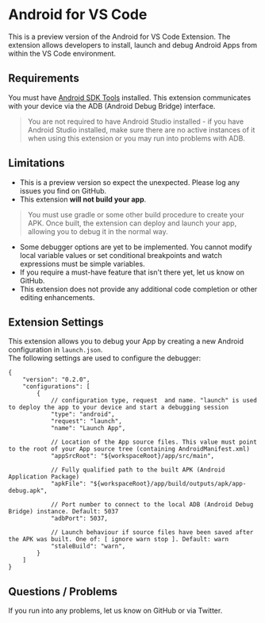 # Android for VS Code

This is a preview version of the Android for VS Code Extension. The extension allows developers to install, launch and debug Android Apps from
within the VS Code environment.

## Requirements

You must have [Android SDK Tools](https://developer.android.com/studio/releases/sdk-tools.html) installed. This extension communicates with your device via the ADB (Android Debug Bridge) interface.  
> You are not required to have Android Studio installed - if you have Android Studio installed, make sure there are no active instances of it when using this 
extension or you may run into problems with ADB.

## Limitations

* This is a preview version so expect the unexpected. Please log any issues you find on GitHub.  
* This extension **will not build your app**. 
> You must use gradle or some other build procedure to create your APK. Once built, the extension can deploy and launch your app, allowing 
you to debug it in the normal way.  
* Some debugger options are yet to be implemented. You cannot modify local variable values or set conditional breakpoints and watch expressions must be simple variables.
* If you require a must-have feature that isn't there yet, let us know on GitHub.  
* This extension does not provide any additional code completion or other editing enhancements.

## Extension Settings

This extension allows you to debug your App by creating a new Android configuration in `launch.json`.  
The following settings are used to configure the debugger:

    {
        "version": "0.2.0",
        "configurations": [
            {
                // configuration type, request  and name. "launch" is used to deploy the app to your device and start a debugging session
                "type": "android",
                "request": "launch",
                "name": "Launch App",

                // Location of the App source files. This value must point to the root of your App source tree (containing AndroidManifest.xml)
                "appSrcRoot": "${workspaceRoot}/app/src/main",

                // Fully qualified path to the built APK (Android Application Package)
                "apkFile": "${workspaceRoot}/app/build/outputs/apk/app-debug.apk",

                // Port number to connect to the local ADB (Android Debug Bridge) instance. Default: 5037
                "adbPort": 5037,

                // Launch behaviour if source files have been saved after the APK was built. One of: [ ignore warn stop ]. Default: warn
                "staleBuild": "warn",
            }
        ]
    }

## Questions / Problems

If you run into any problems, let us know on GitHub or via Twitter.
